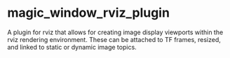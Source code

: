 magic_window_rviz_plugin
========================

A plugin for rviz that allows for creating image display viewports within the rviz rendering environment.  These can be attached to TF frames, resized, and linked to static or dynamic image topics.
